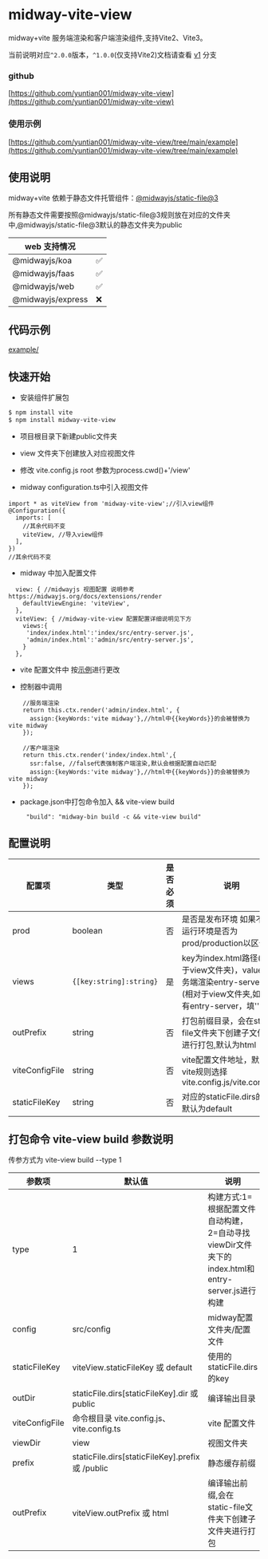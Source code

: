 # midway-vite-view

midway+vite 服务端渲染和客户端渲染组件,支持Vite2、Vite3。

当前说明对应`^2.0.0`版本，`^1.0.0`(仅支持Vite2)文档请查看 [v1](https://github.com/yuntian001/midway-vite-view/tree/v1) 分支


### github
[https://github.com/yuntian001/midway-vite-view](https://github.com/yuntian001/midway-vite-view)

### 使用示例
[https://github.com/yuntian001/midway-vite-view/tree/main/example](https://github.com/yuntian001/midway-vite-view/tree/main/example)

## 使用说明

midway+vite 依赖于静态文件托管组件：[@midwayjs/static-file@3](https://midwayjs.org/docs/extensions/static_file)

所有静态文件需要按照@midwayjs/static-file@3规则放在对应的文件夹中,@midwayjs/static-file@3默认的静态文件夹为public

| web 支持情况| |
|     ---    | --- |
| @midwayjs/koa |	✅ |
| @midwayjs/faas | ✅ |
| @midwayjs/web	 | ✅ |
| @midwayjs/express	| ❌ |

## 代码示例

[example/](./example/)

## 快速开始
- 安装组件扩展包
```bash
$ npm install vite
$ npm install midway-vite-view
```
- 项目根目录下新建public文件夹
- view 文件夹下创建放入对应视图文件

- 修改 vite.config.js root 参数为process.cwd()+'/view'

- midway configuration.ts中引入视图文件
```
import * as viteView from 'midway-vite-view';//引入view组件
@Configuration({
  imports: [
    //其余代码不变
    viteView, //导入view组件
  ],
})
//其余代码不变
```

- midway 中加入配置文件

```
  view: { //midwayjs 视图配置 说明参考 https://midwayjs.org/docs/extensions/render
    defaultViewEngine: 'viteView',
  },
  viteView: { //midway-vite-view 配置配置详细说明见下方
    views:{
     'index/index.html':'index/src/entry-server.js',
     'admin/index.html':'admin/src/entry-server.js',
    }
  },

```

- vite 配置文件中 按[示例](./example/)进行更改

- 控制器中调用
```
    //服务端渲染 
    return this.ctx.render('admin/index.html', {
      assign:{keyWords:'vite midway'},//html中{{keyWords}}的会被替换为vite midway
    });

    //客户端渲染
    return this.ctx.render('index/index.html',{
      ssr:false, //false代表强制客户端渲染,默认会根据配置自动匹配
      assign:{keyWords:'vite midway'},//html中{{keyWords}}的会被替换为vite midway
    });

```

- package.json中打包命令加入 && vite-view build
```
     "build": "midway-bin build -c && vite-view build"
```
## 配置说明

| 配置项      |类型|是否必须 | 说明 |
| -----------| ----------- | ----------- |----------- |
| prod      | boolean| 否 |是否是发布环境 如果不传用运行环境是否为prod/production以区分|
| views | `{[key:string]:string}`  | 是 | key为index.html路径(相对于view文件夹)，value为服务端渲染entry-server路径(相对于view文件夹,如果没有entry-server，填'')|
| outPrefix | string | 否 | 打包前缀目录，会在static-file文件夹下创建子文件夹进行打包,默认为html |
| viteConfigFile | string | 否 | vite配置文件地址，默认按vite规则选择vite.config.js/vite.config.ts | 
| staticFileKey | string | 否 | 对应的staticFile.dirs的key 默认为default |

## 打包命令 vite-view build 参数说明
传参方式为 vite-view build --type 1

| 参数项      | 默认值 | 说明 |
| ---------- | ----------- |----------- |
|type | 1 | 构建方式:1=根据配置文件自动构建，2=自动寻找viewDir文件夹下的index.html和entry-server.js进行构建|
| config | src/config |midway配置文件夹/配置文件|
| staticFileKey |viteView.staticFileKey 或 default|使用的staticFile.dirs的key|
| outDir | staticFile.dirs[staticFileKey].dir 或 public |编译输出目录|
| viteConfigFile |命令根目录 vite.config.js、vite.config.ts|vite 配置文件 |
| viewDir | view | 视图文件夹 |
| prefix | staticFile.dirs[staticFileKey].prefix 或 /public | 静态缓存前缀 |
| outPrefix | viteView.outPrefix 或 html | 编译输出前缀,会在static-file文件夹下创建子文件夹进行打包 |


